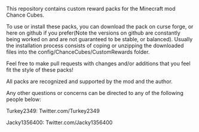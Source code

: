 This repository contains custom reward packs for the Minecraft mod Chance Cubes.

To use or install these packs, you can download the pack on curse forge, or here on github if you prefer(Note the versions on github are constantly being worked on and are not guaranteed to be stable, or balanced). Usually the installation process consists of coping or unzipping the downloaded files into the config/ChanceCubes/CustomRewards folder.

Feel free to make pull requests with changes and/or additions that you feel fit the style of these packs!

All packs are recognized and supported by the mod and the author.

Any other questions or concerns can be directed to any of the following people below:

Turkey2349: Twitter.com/Turkey2349

Jacky1356400: Twitter.com/Jacky1356400
